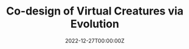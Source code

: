 ---
title: Co-design of Virtual Creatures via Evolution
summary: |2-
  * Development of a virtual creature generator supporting random generation based on input rules and user constraints with Python.
  * Implementation of a reinforcement learning algorithm (PPO) on Pytorch for parallel training of arbitrary virtual creatures’ locomotion.
  * Proposed a novel pipeline for the parallel co-design of large-scale population creatures with evolutionary algorithm.
  * Doubled the performance of creatures in locomotion tasks while significantly reducing computational resources. 
tags:
  - Deep Learning
  - Reinforcement Learning
  - Character Animation
date: '2022-12-27T00:00:00Z'

# # Optional external URL for project (replaces project detail page).
# external_link: ''

image:
  caption: the structure design of a virtual robot
  focal_point: Smart

# links:
#   - icon: twitter
#     icon_pack: fab
#     name: Follow
#     url: https://twitter.com/georgecushen
# url_code: ''
# url_pdf: ''
# url_slides: ''
# url_video: ''

# Slides (optional).
#   Associate this project with Markdown slides.
#   Simply enter your slide deck's filename without extension.
#   E.g. `slides = "example-slides"` references `content/slides/example-slides.md`.
#   Otherwise, set `slides = ""`.
# slides: example
---